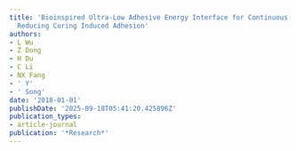 ```yaml
---
title: 'Bioinspired Ultra-Low Adhesive Energy Interface for Continuous 3D Printing:
  Reducing Curing Induced Adhesion'
authors:
- L Wu
- Z Dong
- H Du
- C Li
- NX Fang
- ' Y'
- ' Song'
date: '2018-01-01'
publishDate: '2025-09-18T05:41:20.425896Z'
publication_types:
- article-journal
publication: '*Research*'
---
```

